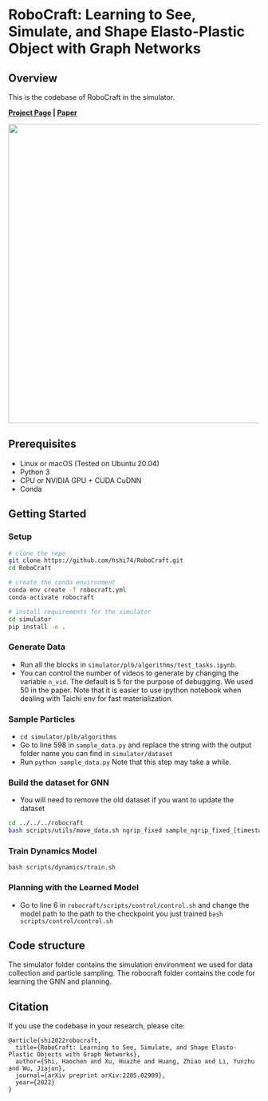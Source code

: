 
# RoboCraft: Learning to See, Simulate, and Shape Elasto-Plastic Object with Graph Networks

## Overview

This is the codebase of RoboCraft in the simulator.

**[Project Page](http://hxu.rocks/robocraft/) |  [Paper](https://arxiv.org/pdf/2205.02909.pdf)**

<img src="images/robocraft.gif" width="600">

## Prerequisites
- Linux or macOS (Tested on Ubuntu 20.04)
- Python 3
- CPU or NVIDIA GPU + CUDA CuDNN
- Conda

## Getting Started

### Setup
```bash
# clone the repo
git clone https://github.com/hshi74/RoboCraft.git
cd RoboCraft

# create the conda environment
conda env create -f robocraft.yml
conda activate robocraft

# install requirements for the simulator
cd simulator
pip install -e .
```

### Generate Data
- Run all the blocks in `simulator/plb/algorithms/test_tasks.ipynb`. 
- You can control the number of videos to generate by changing the variable `n_vid`. The default is 5 for the purpose of debugging. We used 50 in the paper.
Note that it is easier to use ipython notebook when dealing with Taichi env for fast materialization.

### Sample Particles
- `cd simulator/plb/algorithms`
- Go to line 598 in `sample_data.py` and replace the string with the output folder name you can find in `simulator/dataset`
- Run `python sample_data.py`
Note that this step may take a while.

### Build the dataset for GNN
- You will need to remove the old dataset if you want to update the dataset
```bash
cd ../../../robocraft
bash scripts/utils/move_data.sh ngrip_fixed sample_ngrip_fixed_[timestamp of the folder you just generated]
```

### Train Dynamics Model
`bash scripts/dynamics/train.sh`

### Planning with the Learned Model
- Go to line 6 in `robocraft/scripts/control/control.sh` and change the model path to the path to the checkpoint you just trained
`bash scripts/control/control.sh`

## Code structure
The simulator folder contains the simulation environment we used for data collection and particle sampling. 
The robocraft folder contains the code for learning the GNN and planning.

## Citation
If you use the codebase in your research, please cite:
```
@article{shi2022robocraft,
  title={RoboCraft: Learning to See, Simulate, and Shape Elasto-Plastic Objects with Graph Networks},
  author={Shi, Haochen and Xu, Huazhe and Huang, Zhiao and Li, Yunzhu and Wu, Jiajun},
  journal={arXiv preprint arXiv:2205.02909},
  year={2022}
}
```
